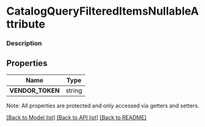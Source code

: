 # CatalogQueryFilteredItemsNullableAttribute

### Description



## Properties
Name | Type
------------ | -------------
**VENDOR_TOKEN** | string

Note: All properties are protected and only accessed via getters and setters.

[[Back to Model list]](../../README.md#documentation-for-models) [[Back to API list]](../../README.md#documentation-for-api-endpoints) [[Back to README]](../../README.md)

